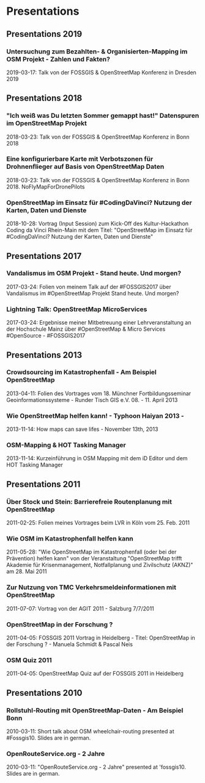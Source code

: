 # Presentations

## Presentations 2019

### Untersuchung zum Bezahlten- & Organisierten-Mapping im OSM Projekt - Zahlen und Fakten?
2019-03-17: Talk von der FOSSGIS & OpenStreetMap Konferenz in Dresden 2019


## Presentations 2018
### "Ich weiß was Du letzten Sommer gemappt hast!" Datenspuren im OpenStreetMap Projekt
2018-03-23: Talk von der FOSSGIS & OpenStreetMap Konferenz in Bonn 2018

### Eine konfigurierbare Karte mit Verbotszonen für Drohnenflieger auf Basis von OpenStreetMap Daten
2018-03-23: Talk von der FOSSGIS & OpenStreetMap Konferenz in Bonn 2018. NoFlyMapForDronePilots

### OpenStreetMap im Einsatz für #CodingDaVinci? Nutzung der Karten, Daten und Dienste
2018-10-28: Vortrag (Input Session) zum Kick-Off des Kultur-Hackathon Coding da Vinci Rhein-Main mit dem Titel: "OpenStreetMap im Einsatz für #CodingDaVinci? Nutzung der Karten, Daten und Dienste"


## Presentations 2017
### Vandalismus im OSM Projekt - Stand heute. Und morgen?
2017-03-24: Folien von meinem Talk auf der #FOSSGIS2017 über Vandalismus im #OpenStreetMap Projekt Stand heute. Und morgen?

### Lightning Talk: OpenStreetMap MicroServices
2017-03-24: Ergebnisse meiner Mitbetreuung einer Lehrveranstaltung an der Hochschule Mainz über #OpenStreetMap & Micro Services #OpenSource - #FOSSGIS2017


## Presentations 2013
### Crowdsourcing im Katastrophenfall - Am Beispiel OpenStreetMap
2013-04-11: Folien des Vortrages vom 18. Münchner Fortbildungsseminar Geoinformationssysteme - Runder Tisch GIS e.V. 08. - 11. April 2013

### Wie OpenStreetMap helfen kann! - Typhoon Haiyan 2013 -
2013-11-14: How maps can save lifes - November 13th, 2013

### OSM-Mapping & HOT Tasking Manager
2013-11-14: Kurzeinführung in OSM Mapping mit dem iD Editor und dem HOT Tasking Manager


## Presentations 2011
### Über Stock und Stein: Barrierefreie Routenplanung mit OpenStreetMap
2011-02-25: Folien meines Vortrages beim LVR in Köln vom 25. Feb. 2011

### Wie OSM im Katastrophenfall helfen kann
2011-05-28: "Wie OpenStreetMap im Katastrophenfall (oder bei der Prävention) helfen kann" von der Veranstaltung "OpenStreetMap trifft Akademie für Krisenmanagement, Notfallplanung und Zivilschutz (AKNZ)" am 28. Mai 2011

### Zur Nutzung von TMC Verkehrsmeldeinformationen mit OpenStreetMap
2011-07-07: Vortrag von der AGIT 2011 - Salzburg 7/7/2011

### OpenStreetMap in der Forschung ?
2011-04-05: FOSSGIS 2011 Vortrag in Heidelberg - Titel: OpenStreetMap in der Forschung ? - Manuela Schmidt & Pascal Neis

### OSM Quiz 2011
2011-04-05: OpenStreetMap Quiz auf der FOSSGIS 2011 in Heidelberg


## Presentations 2010
### Rollstuhl‐Routing mit OpenStreetMap‐Daten - Am Beispiel Bonn
2010-03-11: Short talk about OSM wheelchair-routing presented at #Fossgis10. Slides are in german.

### OpenRouteService.org - 2 Jahre
2010-03-11: "OpenRouteService.org - 2 Jahre" presented at 'fossgis10. Slides are in german.
